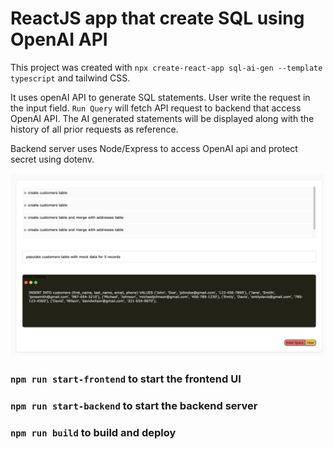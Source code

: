 # ReactJS app that create SQL using OpenAI API

This project was created with `npx create-react-app sql-ai-gen --template typescript` and tailwind CSS.

It uses openAI API to generate SQL statements. User write the request in the input field. `Run Query` will fetch API request to backend that access OpenAI API. The AI generated statements will be displayed along with the history of all prior requests as reference.

Backend server uses Node/Express to access OpenAI api and protect secret using dotenv.

![dashboard](public/sample.jpg)

### `npm run start-frontend` to start the frontend UI

### `npm run start-backend` to start the backend server

### `npm run build` to build and deploy
